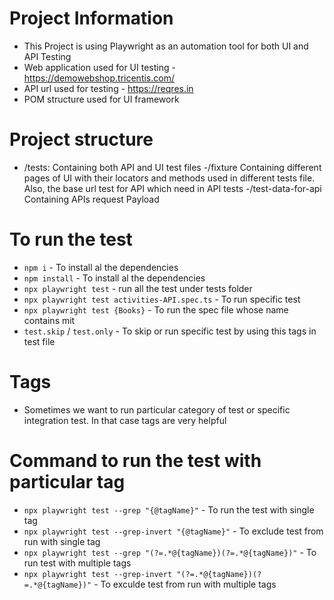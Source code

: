 # Project Information
 - This Project is using Playwright as an automation tool for both UI and API Testing
 - Web application used for UI testing - https://demowebshop.tricentis.com/
 - API url used for testing - https://reqres.in
 - POM structure used for UI framework

 # Project structure
 - /tests:
        Containing both API and UI test files
   -/fixture
         Containing different pages of UI with their locators and methods used in different tests file.
         Also, the base url test for API which need in API tests
   -/test-data-for-api
        Containing APIs request Payload

# To run the test
 - `npm i` - To install al the dependencies
 - `npm install` - To install al the dependencies
 - `npx playwright test`  - run all the test under tests folder
 - `npx playwright test activities-API.spec.ts` - To run specific test
 - `npx playwright test {Books}` - To run the spec file whose name contains mit
 - `test.skip` / `test.only` - To skip or run specific test by using this tags in test file

 # Tags
 - Sometimes we want to run particular category of test or specific integration test. In that case tags are very helpful

 # Command to run the test with particular tag
 - `npx playwright test --grep "{@tagName}"`        - To run the test with single tag
 - `npx playwright test --grep-invert "{@tagName}"` - To exclude test from run with single tag
 - `npx playwright test --grep "(?=.*@{tagName})(?=.*@{tagName})"` - To run test with multiple tags
 - `npx playwright test --grep-invert "(?=.*@{tagName})(?=.*@{tagName})"` - To exculde test from run with multiple tags
